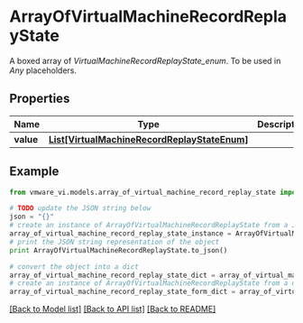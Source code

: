 # ArrayOfVirtualMachineRecordReplayState

A boxed array of *VirtualMachineRecordReplayState_enum*. To be used in *Any* placeholders. 

## Properties
Name | Type | Description | Notes
------------ | ------------- | ------------- | -------------
**value** | [**List[VirtualMachineRecordReplayStateEnum]**](VirtualMachineRecordReplayStateEnum.md) |  | 

## Example

```python
from vmware_vi.models.array_of_virtual_machine_record_replay_state import ArrayOfVirtualMachineRecordReplayState

# TODO update the JSON string below
json = "{}"
# create an instance of ArrayOfVirtualMachineRecordReplayState from a JSON string
array_of_virtual_machine_record_replay_state_instance = ArrayOfVirtualMachineRecordReplayState.from_json(json)
# print the JSON string representation of the object
print ArrayOfVirtualMachineRecordReplayState.to_json()

# convert the object into a dict
array_of_virtual_machine_record_replay_state_dict = array_of_virtual_machine_record_replay_state_instance.to_dict()
# create an instance of ArrayOfVirtualMachineRecordReplayState from a dict
array_of_virtual_machine_record_replay_state_form_dict = array_of_virtual_machine_record_replay_state.from_dict(array_of_virtual_machine_record_replay_state_dict)
```
[[Back to Model list]](../README.md#documentation-for-models) [[Back to API list]](../README.md#documentation-for-api-endpoints) [[Back to README]](../README.md)


